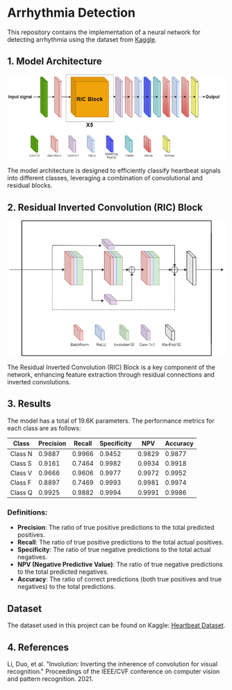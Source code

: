 # Arrhythmia Detection

This repository contains the implementation of a neural network for detecting arrhythmia using the dataset from [Kaggle](https://www.kaggle.com/datasets/shayanfazeli/heartbeat).

## 1. Model Architecture

![Model Architecture](https://github.com/umang4002/Arrythmiya/blob/main/network_new%20(1).png)

The model architecture is designed to efficiently classify heartbeat signals into different classes, leveraging a combination of convolutional and residual blocks.

## 2. Residual Inverted Convolution (RIC) Block

![RIC Block](https://github.com/umang4002/Arrythmiya/blob/main/RIC_best%20(1).png)

The Residual Inverted Convolution (RIC) Block is a key component of the network, enhancing feature extraction through residual connections and inverted convolutions.

## 3. Results

The model has a total of 19.6K parameters. The performance metrics for each class are as follows:

| Class   | Precision | Recall | Specificity | NPV   | Accuracy |
|---------|-----------|--------|-------------|-------|----------|
| Class N | 0.9887    | 0.9966 | 0.9452      | 0.9829| 0.9877   |
| Class S | 0.9161    | 0.7464 | 0.9982      | 0.9934| 0.9918   |
| Class V | 0.9666    | 0.9606 | 0.9977      | 0.9972| 0.9952   |
| Class F | 0.8897    | 0.7469 | 0.9993      | 0.9981| 0.9974   |
| Class Q | 0.9925    | 0.9882 | 0.9994      | 0.9991| 0.9986   |

### Definitions:
- **Precision**: The ratio of true positive predictions to the total predicted positives.
- **Recall**: The ratio of true positive predictions to the total actual positives.
- **Specificity**: The ratio of true negative predictions to the total actual negatives.
- **NPV (Negative Predictive Value)**: The ratio of true negative predictions to the total predicted negatives.
- **Accuracy**: The ratio of correct predictions (both true positives and true negatives) to the total predictions.

## Dataset

The dataset used in this project can be found on Kaggle: [Heartbeat Dataset](https://www.kaggle.com/datasets/shayanfazeli/heartbeat).


## 4. References

Li, Duo, et al. "Involution: Inverting the inherence of convolution for visual recognition." Proceedings of the IEEE/CVF conference on computer vision and pattern recognition. 2021.
